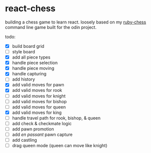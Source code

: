 # react-chess

building a chess game to learn react.
loosely based on my [ruby-chess](https://github.com/thewmking/ruby-chess) command line game built for the odin project.

todo:

- [x] build board grid
- [ ] style board
- [x] add all piece types
- [x] handle piece selection
- [x] handle piece moving
- [x] handle capturing
- [ ] add history
- [x] add valid moves for pawn
- [x] add valid moves for rook
- [ ] add valid moves for knight
- [ ] add valid moves for bishop
- [ ] add valid moves for queen
- [x] add valid moves for king
- [ ] handle travel path for rook, bishop, & queen
- [ ] add check & checkmate logic
- [ ] add pawn promotion
- [ ] add _en passant_ pawn capture
- [ ] add castling
- [ ] drag queen mode (queen can move like knight)
